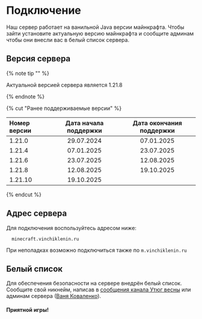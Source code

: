 # Подключение

Наш сервер работает на ванильной Java версии майнкрафта. Чтобы зайти установите актуальную версию майнкрафта и сообщите админам чтобы они внесли вас в белый список сервера.

## Версия сервера

{% note tip "" %}

Актуальной версией сервера является 1.21.8

{% endnote %}

{% cut "Ранее поддерживаемые версии" %}

| Номер версии    | Дата начала поддержки   | Дата окончания поддержки |
| :---            |      :----:      |          :----: |
| 1.21.0          | 29.07.2024 | 07.01.2025 |
| 1.21.4          | 07.01.2025 | 23.07.2025 |
| 1.21.6          | 23.07.2025 | 12.08.2025 |
| 1.21.8          | 12.08.2025 | 19.10.2025 |
| 1.21.10         | 19.10.2025 |  |

{% endcut %}

## Адрес сервера

Для подключения воспользуйтесь адресом ниже:

```
  minecraft.vinchiklenin.ru
```

При неполадках возможно подключиться также по `m.vinchiklenin.ru`

## Белый список

Для обеспечения безопасности на сервере внедрён белый список. Сообщите свой никнейм, написав в [сообщения канала Утюг весны](https://t.me/iron_of_the_spring) или админам сервера ([Ваня Коваленко](https://t.me/vinchiklenin)).


#### Приятной игры!

